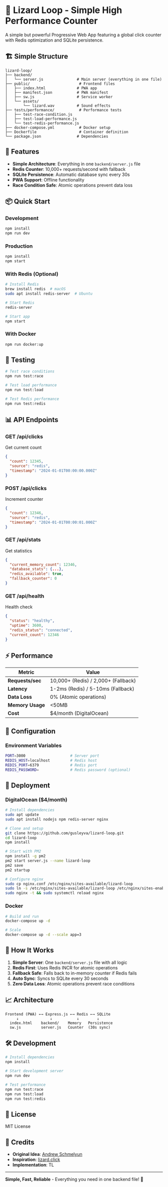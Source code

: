 # 🦎 Lizard Loop - Simple High Performance Counter

A simple but powerful Progressive Web App featuring a global click counter with Redis optimization and SQLite persistence.

## 🏗️ Simple Structure

```
lizard-loop/
├── backend/
│   └── server.js               # Main server (everything in one file)
├── public/                      # Frontend files
│   ├── index.html              # PWA app
│   ├── manifest.json           # PWA manifest
│   ├── sw.js                   # Service worker
│   └── assets/
│       └── lizard.wav          # Sound effects
├── tests/performance/           # Performance tests
│   ├── test-race-condition.js
│   ├── test-load-performance.js
│   └── test-redis-performance.js
├── docker-compose.yml           # Docker setup
├── Dockerfile                   # Container definition
└── package.json                # Dependencies
```

## 🚀 Features

- **Simple Architecture**: Everything in one `backend/server.js` file
- **Redis Counter**: 10,000+ requests/second with fallback
- **SQLite Persistence**: Automatic database sync every 30s
- **PWA Support**: Offline functionality
- **Race Condition Safe**: Atomic operations prevent data loss

## 📦 Quick Start

### Development
```bash
npm install
npm run dev
```

### Production
```bash
npm install
npm start
```

### With Redis (Optional)
```bash
# Install Redis
brew install redis  # macOS
sudo apt install redis-server  # Ubuntu

# Start Redis
redis-server

# Start app
npm start
```

### With Docker
```bash
npm run docker:up
```

## 🧪 Testing

```bash
# Test race conditions
npm run test:race

# Test load performance  
npm run test:load

# Test Redis performance
npm run test:redis
```

## 📊 API Endpoints

### GET /api/clicks
Get current count
```json
{
  "count": 12345,
  "source": "redis",
  "timestamp": "2024-01-01T00:00:00.000Z"
}
```

### POST /api/clicks
Increment counter
```json
{
  "count": 12346,
  "source": "redis", 
  "timestamp": "2024-01-01T00:00:01.000Z"
}
```

### GET /api/stats
Get statistics
```json
{
  "current_memory_count": 12346,
  "database_stats": {...},
  "redis_available": true,
  "fallback_counter": 0
}
```

### GET /api/health
Health check
```json
{
  "status": "healthy",
  "uptime": 3600,
  "redis_status": "connected",
  "current_count": 12346
}
```

## ⚡ Performance

| Metric | Value |
|--------|-------|
| **Requests/sec** | 10,000+ (Redis) / 2,000+ (Fallback) |
| **Latency** | 1-2ms (Redis) / 5-10ms (Fallback) |
| **Data Loss** | 0% (Atomic operations) |
| **Memory Usage** | <50MB |
| **Cost** | $4/month (DigitalOcean) |

## 🔧 Configuration

### Environment Variables
```bash
PORT=3000                    # Server port
REDIS_HOST=localhost         # Redis host
REDIS_PORT=6379              # Redis port
REDIS_PASSWORD=              # Redis password (optional)
```

## 🚀 Deployment

### DigitalOcean ($4/month)
```bash
# Install dependencies
sudo apt update
sudo apt install nodejs npm redis-server nginx

# Clone and setup
git clone https://github.com/gusleyva/lizard-loop.git
cd lizard-loop
npm install

# Start with PM2
npm install -g pm2
pm2 start server.js --name lizard-loop
pm2 save
pm2 startup

# Configure nginx
sudo cp nginx.conf /etc/nginx/sites-available/lizard-loop
sudo ln -s /etc/nginx/sites-available/lizard-loop /etc/nginx/sites-enabled/
sudo nginx -t && sudo systemctl reload nginx
```

### Docker
```bash
# Build and run
docker-compose up -d

# Scale
docker-compose up -d --scale app=3
```

## 🎯 How It Works

1. **Simple Server**: One `backend/server.js` file with all logic
2. **Redis First**: Uses Redis INCR for atomic operations
3. **Fallback Safe**: Falls back to in-memory counter if Redis fails
4. **Auto Sync**: Syncs to SQLite every 30 seconds
5. **Zero Data Loss**: Atomic operations prevent race conditions

## 📈 Architecture

```
Frontend (PWA) ←→ Express.js ←→ Redis ←→ SQLite
     ↓              ↓           ↓        ↓
  index.html    backend/    Memory   Persistence
  sw.js         server.js   Counter  (30s sync)
```

## 🛠️ Development

```bash
# Install dependencies
npm install

# Start development server
npm run dev

# Test performance
npm run test:race
npm run test:load
npm run test:redis
```

## 📄 License

MIT License

## 🙏 Credits

- **Original Idea**: [Andrew Schmelyun](https://aschmelyun.com/)
- **Inspiration**: [lizard.click](https://lizard.click/)
- **Implementation**: TL

---

**Simple, Fast, Reliable** - Everything you need in one backend file! 🦎